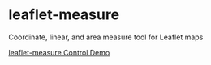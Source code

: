 # leaflet-measure

Coordinate, linear, and area measure tool for Leaflet maps

[leaflet-measure Control Demo](http://ljagis.github.io/leaflet-measure)